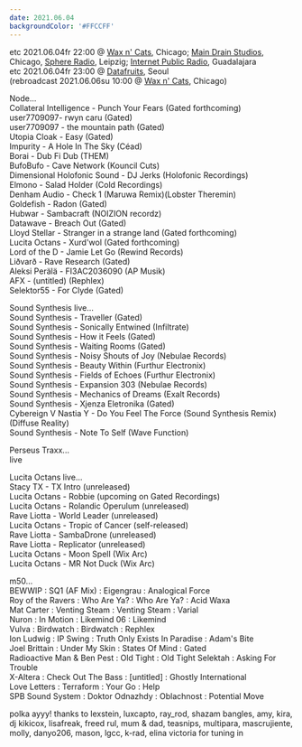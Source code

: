 ```yaml
---
date: 2021.06.04
backgroundColor: '#FFCCFF'
---
```


etc 2021.06.04fr 22:00 @ [Wax n' Cats](http://www.twitch.tv/waxncats), Chicago; [Main Drain Studios](http://www.youtube.com/maindrainstudios/), Chicago, [Sphere Radio](http://www.sphere-radio.net/), Leipzig; [Internet Public Radio](https://www.youtube.com/maindrainstudios), Guadalajara  
etc 2021.06.04fr 23:00 @ [Datafruits](http://www.datafruits.fm/), Seoul  
(rebroadcast 2021.06.06su 10:00 @ [Wax n' Cats](http://www.twitch.tv/waxncats), Chicago)  

Node...  
Collateral Intelligence - Punch Your Fears (Gated forthcoming)  
user7709097- rwyn caru (Gated)  
user7709097 - the mountain path (Gated)  
Utopia Cloak - Easy (Gated)  
Impurity - A Hole In The Sky (Céad)  
Borai - Dub Fi Dub (THEM)  
BufoBufo - Cave Network (Kouncil Cuts)  
Dimensional Holofonic Sound - DJ Jerks (Holofonic Recordings)  
Elmono - Salad Holder (Cold Recordings)  
Denham Audio - Check 1 (Maruwa Remix)(Lobster Theremin)  
Goldefish - Radon (Gated)  
Hubwar - Sambacraft (NOIZION recordz)  
Datawave - Breach Out (Gated)  
Lloyd Stellar - Stranger in a strange land (Gated forthcoming)  
Lucita Octans - Xurd'wol (Gated forthcoming)  
Lord of the D - Jamie Let Go (Rewind Records)  
Liðvarð - Rave Research (Gated)  
Aleksi Perälä - FI3AC2036090 (AP Musik)  
AFX - (untitled) (Rephlex)  
Selektor55 - For Clyde (Gated)  

Sound Synthesis live...  
Sound Synthesis - Traveller (Gated)  
Sound Synthesis - Sonically Entwined (Infiltrate)  
Sound Synthesis - How it Feels (Gated)  
Sound Synthesis - Waiting Rooms (Gated)  
Sound Synthesis - Noisy Shouts of Joy (Nebulae Records)  
Sound Synthesis - Beauty Within (Furthur Electronix)  
Sound Synthesis - Fields of Echoes (Furthur Electronix)  
Sound Synthesis - Expansion 303 (Nebulae Records)  
Sound Synthesis - Mechanics of Dreams (Exalt Records)  
Sound Synthesis - Xjenza Eletronika (Gated)  
Cybereign V Nastia Y - Do You Feel The Force (Sound Synthesis Remix) (Diffuse Reality)  
Sound Synthesis - Note To Self (Wave Function)  

Perseus Traxx...  
live  

Lucita Octans live...  
Stacy TX - TX Intro (unreleased)  
Lucita Octans - Robbie (upcoming on Gated Recordings)  
Lucita Octans - Rolandic Operulum (unreleased)  
Rave Liotta - World Leader (unreleased)  
Lucita Octans - Tropic of Cancer (self-released)  
Rave Liotta - SambaDrone (unreleased)  
Rave Liotta - Replicator (unreleased)  
Lucita Octans - Moon Spell (Wix Arc)  
Lucita Octans - MR Not Duck (Wix Arc)  

m50...  
BEWWIP : SQ1 (AF Mix) : Eigengrau : Analogical Force  
Roy of the Ravers : Who Are Ya? : Who Are Ya? : Acid Waxa  
Mat Carter : Venting Steam : Venting Steam : Varial  
Nuron : In Motion : Likemind 06 : Likemind  
Vulva : Birdwatch : Birdwatch : Rephlex  
Ion Ludwig : IP Swing : Truth Only Exists In Paradise : Adam's Bite  
Joel Brittain : Under My Skin : States Of Mind : Gated  
Radioactive Man & Ben Pest : Old Tight : Old Tight Selektah : Asking For Trouble  
X-Altera : Check Out The Bass : \[untitled\] : Ghostly International  
Love Letters : Terraform : Your Go : Help  
SPB Sound System : Doktor Odnazhdy : Oblachnost : Potential Move  

polka ayyy! thanks to lexstein, luxcapto, ray\_rod, shazam bangles, amy, kira, dj kikicox, lisafreak, freed rul, mum & dad, teasnips, multipara, mascrujiente, molly, danyo206, mason, lgcc, k-rad, elina victoria for tuning in